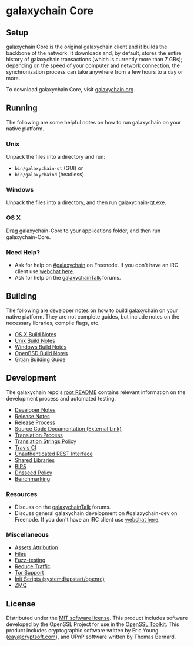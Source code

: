 galaxychain Core
=============

Setup
---------------------
galaxychain Core is the original galaxychain client and it builds the backbone of the network. It downloads and, by default, stores the entire history of galaxychain transactions (which is currently more than 7 GBs); depending on the speed of your computer and network connection, the synchronization process can take anywhere from a few hours to a day or more.

To download galaxychain Core, visit [galaxychain.org](http://galaxychain.club).

Running
---------------------
The following are some helpful notes on how to run galaxychain on your native platform.

### Unix

Unpack the files into a directory and run:

- `bin/galaxychain-qt` (GUI) or
- `bin/galaxychaind` (headless)

### Windows

Unpack the files into a directory, and then run galaxychain-qt.exe.

### OS X

Drag galaxychain-Core to your applications folder, and then run galaxychain-Core.

### Need Help?
 
* Ask for help on [#galaxychain](http://webchat.freenode.net?channels=galaxychain) on Freenode. If you don't have an IRC client use [webchat here](http://webchat.freenode.net?channels=galaxychain).
* Ask for help on the [galaxychainTalk](https://galaxychaintalk.io/) forums.

Building
---------------------
The following are developer notes on how to build galaxychain on your native platform. They are not complete guides, but include notes on the necessary libraries, compile flags, etc.

- [OS X Build Notes](build-osx.md)
- [Unix Build Notes](build-unix.md)
- [Windows Build Notes](build-windows.md)
- [OpenBSD Build Notes](build-openbsd.md)
- [Gitian Building Guide](gitian-building.md)

Development
---------------------
The galaxychain repo's [root README](/README.md) contains relevant information on the development process and automated testing.

- [Developer Notes](developer-notes.md)
- [Release Notes](release-notes.md)
- [Release Process](release-process.md)
- [Source Code Documentation (External Link)](https://dev.visucore.com/galaxychain/doxygen/)
- [Translation Process](translation_process.md)
- [Translation Strings Policy](translation_strings_policy.md)
- [Travis CI](travis-ci.md)
- [Unauthenticated REST Interface](REST-interface.md)
- [Shared Libraries](shared-libraries.md)
- [BIPS](bips.md)
- [Dnsseed Policy](dnsseed-policy.md)
- [Benchmarking](benchmarking.md)

### Resources
* Discuss on the [galaxychainTalk](https://galaxychaintalk.io/) forums.
* Discuss general galaxychain development on #galaxychain-dev on Freenode. If you don't have an IRC client use [webchat here](http://webchat.freenode.net/?channels=galaxychain-dev).

### Miscellaneous
- [Assets Attribution](assets-attribution.md)
- [Files](files.md)
- [Fuzz-testing](fuzzing.md)
- [Reduce Traffic](reduce-traffic.md)
- [Tor Support](tor.md)
- [Init Scripts (systemd/upstart/openrc)](init.md)
- [ZMQ](zmq.md)

License
---------------------
Distributed under the [MIT software license](/COPYING).
This product includes software developed by the OpenSSL Project for use in the [OpenSSL Toolkit](https://www.openssl.org/). This product includes
cryptographic software written by Eric Young ([eay@cryptsoft.com](mailto:eay@cryptsoft.com)), and UPnP software written by Thomas Bernard.
